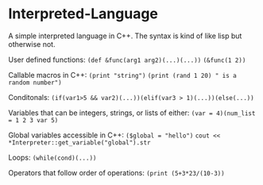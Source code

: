 # Interpreted-Language
A simple interpreted language in C++. The syntax is kind of like lisp but otherwise not.

User defined functions: `(def &func(arg1 arg2)(...)(...))` `(&func(1 2))`

Callable macros in C++: `(print "string")` `(print (rand 1 20) " is a random number") `

Conditonals: `(if(var1>5 && var2)(...))(elif(var3 > 1)(...))(else(...))`

Variables that can be integers, strings, or lists of either: `(var = 4)(num_list = 1 2 3 var 5)`

Global variables accessible in C++: `($global = "hello")` `cout << *Interpreter::get_variable("global").str`

Loops: `(while(cond)(...))`

Operators that follow order of operations: `(print (5+3*23/(10-3))`
